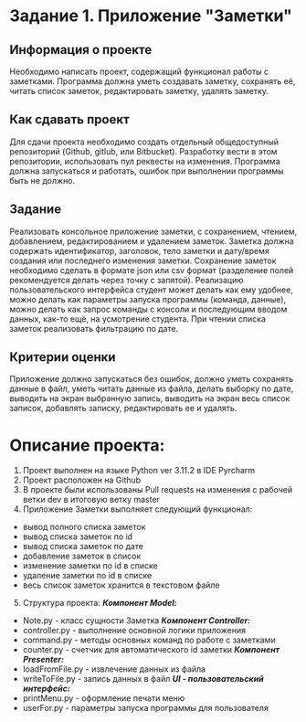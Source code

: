 # Задание 1. Приложение "Заметки" 

## **Информация о проекте**
Необходимо написать проект, содержащий функционал работы с заметками. Программа должна уметь создавать заметку, сохранять её, читать список заметок, редактировать заметку, удалять заметку.

## **Как сдавать проект**
Для сдачи проекта необходимо создать отдельный общедоступный репозиторий (Github, gitlub, или Bitbucket). Разработку вести в этом репозитории, использовать пул реквесты на изменения. Программа должна запускаться и работать, ошибок при выполнении программы быть не должно.

## **Задание**
Реализовать консольное приложение заметки, с сохранением, чтением, добавлением, редактированием и удалением заметок. Заметка должна содержать идентификатор, заголовок, тело заметки и дату/время создания или последнего изменения заметки. Сохранение заметок необходимо сделать в формате json или csv формат (разделение полей рекомендуется делать через
точку с запятой). Реализацию пользовательского интерфейса студент может делать как ему удобнее, можно делать как параметры запуска программы (команда, данные), можно делать как запрос команды с консоли и последующим вводом данных, как-то ещё, на усмотрение студента.
При чтении списка заметок реализовать фильтрацию по дате.

## **Критерии оценки**
Приложение должно запускаться без ошибок, должно уметь сохранять данные в файл, уметь читать данные из файла, делать выборку по дате, выводить на экран выбранную запись, выводить на экран весь список записок, добавлять записку, редактировать ее и удалять.

# Описание проекта:
1. Проект выполнен на языке Python ver 3.11.2 в IDE Pyrcharm
2. Проект расположен на Github
3. В проекте были использованы Pull requests на изменения с рабочей ветки dev в итоговую ветку master
4. Приложение Заметки выполняет следующий функционал:
- вывод полного списка заметок
- вывод списка заметок по id
- вывод списка заметок по дате
- добавление заметок в список 
- изменение заметки по id в списке 
- удаление заметки по id в списке 
- весь список заметок хранится в текстовом файле
5. Структура проекта:
***Компонент Model:***
- Note.py - класс сущности Заметка
***Компонент Controller:***
- сontroller.py - выполнение основной логики приложения
- command.py - методы основных команд по работе с заметками
- counter.py - счетчик для автоматического id заметки
***Компонент Presenter:***
- loadFromFile.py - извлечение данных из файла
- writeToFile.py - запись данных в файл
***UI - пользовательский интерфейс:***
- printMenu.py - оформление печати меню
- userFor.py - параметры запуска программы для пользователя
